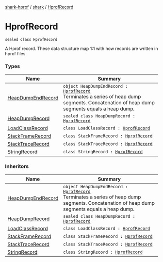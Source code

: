 [shark-hprof](../../index.md) / [shark](../index.md) / [HprofRecord](./index.md)

# HprofRecord

`sealed class HprofRecord`

A Hprof record. These data structure map 1:1 with how records are written in hprof files.

### Types

| Name | Summary |
|---|---|
| [HeapDumpEndRecord](-heap-dump-end-record.md) | `object HeapDumpEndRecord : `[`HprofRecord`](./index.md)<br>Terminates a series of heap dump segments. Concatenation of heap dump segments equals a heap dump. |
| [HeapDumpRecord](-heap-dump-record/index.md) | `sealed class HeapDumpRecord : `[`HprofRecord`](./index.md) |
| [LoadClassRecord](-load-class-record/index.md) | `class LoadClassRecord : `[`HprofRecord`](./index.md) |
| [StackFrameRecord](-stack-frame-record/index.md) | `class StackFrameRecord : `[`HprofRecord`](./index.md) |
| [StackTraceRecord](-stack-trace-record/index.md) | `class StackTraceRecord : `[`HprofRecord`](./index.md) |
| [StringRecord](-string-record/index.md) | `class StringRecord : `[`HprofRecord`](./index.md) |

### Inheritors

| Name | Summary |
|---|---|
| [HeapDumpEndRecord](-heap-dump-end-record.md) | `object HeapDumpEndRecord : `[`HprofRecord`](./index.md)<br>Terminates a series of heap dump segments. Concatenation of heap dump segments equals a heap dump. |
| [HeapDumpRecord](-heap-dump-record/index.md) | `sealed class HeapDumpRecord : `[`HprofRecord`](./index.md) |
| [LoadClassRecord](-load-class-record/index.md) | `class LoadClassRecord : `[`HprofRecord`](./index.md) |
| [StackFrameRecord](-stack-frame-record/index.md) | `class StackFrameRecord : `[`HprofRecord`](./index.md) |
| [StackTraceRecord](-stack-trace-record/index.md) | `class StackTraceRecord : `[`HprofRecord`](./index.md) |
| [StringRecord](-string-record/index.md) | `class StringRecord : `[`HprofRecord`](./index.md) |

